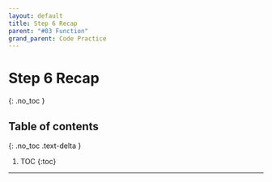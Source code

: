 ```yaml
---
layout: default
title: Step 6 Recap
parent: "#03 Function"
grand_parent: Code Practice
---
```


# Step 6 Recap
{: .no_toc }

## Table of contents
{: .no_toc .text-delta }

1. TOC
{:toc}

---

